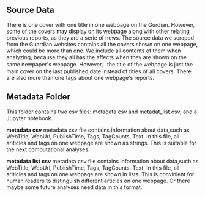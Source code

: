 ## Source Data

There is one cover with one title in one webpage on the Gurdian. However, some of the covers may display on its webpage along with other relating previous reports,
as they are a serie of news. The source data we scraped from the Guardian websites contains all the covers shown on one webpage, which could be more than one. 
We include all contents of them when analyzing, because they all has the affects when they are shown on the same newpaper's webpage.
However，the title of the webpage is just the main cover on the last published date instead of titles of all covers. There are also more than one tags about one webpage's
reports.

## Metadata Folder

This folder contains two csv files: metadata.csv and metadat_list.csv, and a Jupyter notebook. 

**metadata csv**
metadata csv file contains information about data,such as WebTitle, WebUrl, PublishTime, Tags, TagCounts, Text.
In this file, all ariticles and tags on one webpage are shown as strings. This is suitable for the next computational analyses.

**metadata list csv**
metadata csv file contains information about data,such as WebTitle, WebUrl, PublishTime, Tags, TagCounts, Text.
In this file, all ariticles and tags on one webpage are shown in lists. This is convinient for human readers to distinguish different articles on one webpage.
Or there maybe some future analyses need data in this format.
